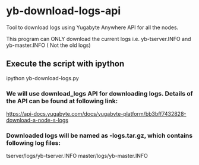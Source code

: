 # yb-download-logs-api

Tool to download logs using Yugabyte Anywhere API for all the nodes. 

This program can ONLY download the current logs i.e. yb-tserver.INFO and yb-master.INFO ( Not the old logs)


## Execute the script with ipython

ipython yb-download-logs.py


### We will use download_logs API for downloading logs. Details of the API can be found at following link:

https://api-docs.yugabyte.com/docs/yugabyte-platform/bb3bff7432828-download-a-node-s-logs

### Downloaded logs will be named as <IP Address>-logs.tar.gz, which contains following log files:

tserver/logs/yb-tserver.INFO
master/logs/yb-master.INFO
